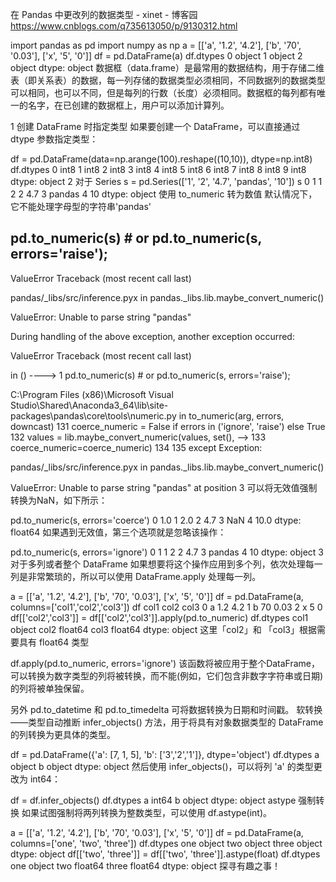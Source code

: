 在 Pandas 中更改列的数据类型 - xinet - 博客园 https://www.cnblogs.com/q735613050/p/9130312.html

import pandas as pd
import numpy as np
a = [['a', '1.2', '4.2'], ['b', '70', '0.03'], ['x', '5', '0']]
df = pd.DataFrame(a)
df.dtypes
0    object
1    object
2    object
dtype: object
数据框（data.frame）是最常用的数据结构，用于存储二维表（即关系表）的数据，每一列存储的数据类型必须相同，不同数据列的数据类型可以相同，也可以不同，但是每列的行数（长度）必须相同。数据框的每列都有唯一的名字，在已创建的数据框上，用户可以添加计算列。

1 创建 DataFrame 时指定类型
如果要创建一个 DataFrame，可以直接通过 dtype 参数指定类型：

 df = pd.DataFrame(data=np.arange(100).reshape((10,10)), dtype=np.int8) 
df.dtypes
0    int8
1    int8
2    int8
3    int8
4    int8
5    int8
6    int8
7    int8
8    int8
9    int8
dtype: object
2 对于 Series
s = pd.Series(['1', '2', '4.7', 'pandas', '10'])
s
0         1
1         2
2       4.7
3    pandas
4        10
dtype: object
使用 to_numeric 转为数值
默认情况下，它不能处理字母型的字符串'pandas'

pd.to_numeric(s) # or pd.to_numeric(s, errors='raise');
---------------------------------------------------------------------------

ValueError                                Traceback (most recent call last)

pandas/_libs/src/inference.pyx in pandas._libs.lib.maybe_convert_numeric()


ValueError: Unable to parse string "pandas"


During handling of the above exception, another exception occurred:


ValueError                                Traceback (most recent call last)

<ipython-input-24-12f1203e2645> in <module>()
----> 1 pd.to_numeric(s) # or pd.to_numeric(s, errors='raise');


C:\Program Files (x86)\Microsoft Visual Studio\Shared\Anaconda3_64\lib\site-packages\pandas\core\tools\numeric.py in to_numeric(arg, errors, downcast)
    131             coerce_numeric = False if errors in ('ignore', 'raise') else True
    132             values = lib.maybe_convert_numeric(values, set(),
--> 133                                                coerce_numeric=coerce_numeric)
    134 
    135     except Exception:


pandas/_libs/src/inference.pyx in pandas._libs.lib.maybe_convert_numeric()


ValueError: Unable to parse string "pandas" at position 3
可以将无效值强制转换为NaN，如下所示：

pd.to_numeric(s, errors='coerce')
0     1.0
1     2.0
2     4.7
3     NaN
4    10.0
dtype: float64
如果遇到无效值，第三个选项就是忽略该操作：

pd.to_numeric(s, errors='ignore')
0         1
1         2
2       4.7
3    pandas
4        10
dtype: object
3 对于多列或者整个 DataFrame
如果想要将这个操作应用到多个列，依次处理每一列是非常繁琐的，所以可以使用 DataFrame.apply 处理每一列。

a = [['a', '1.2', '4.2'], ['b', '70', '0.03'], ['x', '5', '0']]
df = pd.DataFrame(a, columns=['col1','col2','col3'])
df
col1	col2	col3
0	a	1.2	4.2
1	b	70	0.03
2	x	5	0
df[['col2','col3']] = df[['col2','col3']].apply(pd.to_numeric)
df.dtypes
col1     object
col2    float64
col3    float64
dtype: object
这里「col2」和 「col3」根据需要具有 float64 类型

df.apply(pd.to_numeric, errors='ignore')
该函数将被应用于整个DataFrame，可以转换为数字类型的列将被转换，而不能(例如，它们包含非数字字符串或日期)的列将被单独保留。

另外 pd.to_datetime 和 pd.to_timedelta 可将数据转换为日期和时间戳。
软转换——类型自动推断
infer_objects() 方法，用于将具有对象数据类型的 DataFrame 的列转换为更具体的类型。

df = pd.DataFrame({'a': [7, 1, 5], 'b': ['3','2','1']}, dtype='object')
df.dtypes
a    object
b    object
dtype: object
然后使用 infer_objects()，可以将列 'a' 的类型更改为 int64：

df = df.infer_objects()
df.dtypes
a     int64
b    object
dtype: object
astype 强制转换
如果试图强制将两列转换为整数类型，可以使用 df.astype(int)。

a = [['a', '1.2', '4.2'], ['b', '70', '0.03'], ['x', '5', '0']]
df = pd.DataFrame(a, columns=['one', 'two', 'three'])
df.dtypes
one      object
two      object
three    object
dtype: object
df[['two', 'three']] = df[['two', 'three']].astype(float)
df.dtypes
one       object
two      float64
three    float64
dtype: object
探寻有趣之事！